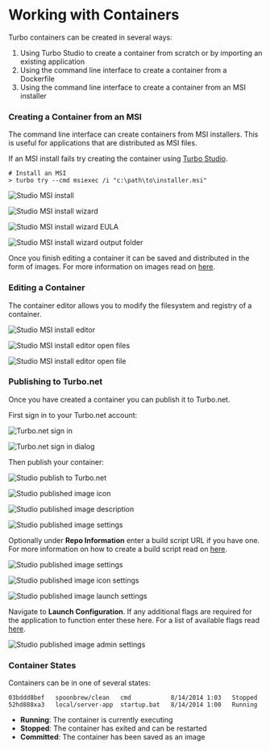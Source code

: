 # Working with Containers

Turbo containers can be created in several ways:

1. Using Turbo Studio to create a container from scratch or by importing an existing application
2. Using the command line interface to create a container from a Dockerfile
3. Using the command line interface to create a container from an MSI installer

### Creating a Container from an MSI

The command line interface can create containers from MSI installers. This is useful for applications that are distributed as MSI files.

If an MSI install fails try creating the container using [Turbo Studio](/studio/working-with-turbo-studio/index).

```
# Install an MSI
> turbo try --cmd msiexec /i "c:\path\to\installer.msi"
```

![Studio MSI install](/images/cmd1.png)

![Studio MSI install wizard](/images/install1.png)

![Studio MSI install wizard EULA](/images/install2.png)

![Studio MSI install wizard output folder](/images/install3.png)

Once you finish editing a container it can be saved and distributed in the form of images. For more information on images read on [here](/server/index).

### Editing a Container

The container editor allows you to modify the filesystem and registry of a container.

![Studio MSI install editor](/images/instedit1.png)

![Studio MSI install editor open files](/images/instedit2.png)

![Studio MSI install editor open file](/images/instedit3.png)

### Publishing to Turbo.net

Once you have created a container you can publish it to Turbo.net.

First sign in to your Turbo.net account:

![Turbo.net sign in](/images/signin1.png)

![Turbo.net sign in dialog](/images/signin2.png)

Then publish your container:

![Studio publish to Turbo.net](/images/publish1.png)

![Studio published image icon](/images/publish2.png)

![Studio published image description](/images/publish3.png)

![Studio published image settings](/images/publish4.png)

Optionally under **Repo Information** enter a build script URL if you have one. For more information on how to create a build script read on [here](/studio/scenarios/turbonet-build-scripts).

![Studio published image settings](/images/publish5.png)

![Studio published image icon settings](/images/publish6.png)

![Studio published image launch settings](/images/publish7.png)

Navigate to **Launch Configuration**. If any additional flags are required for the application to function enter these here. For a list of available flags read [here](/client/turbo-vm/runtime-settings).

![Studio published image admin settings](/images/publish8.png)

### Container States

Containers can be in one of several states:

```
03bddd8bef   spoonbrew/clean   cmd           8/14/2014 1:03   Stopped
52hd888xa3   local/server-app  startup.bat   8/14/2014 1:00   Running
```

- **Running**: The container is currently executing
- **Stopped**: The container has exited and can be restarted
- **Committed**: The container has been saved as an image
